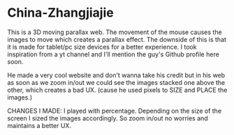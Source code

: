 # China-Zhangjiajie
This is a 3D moving parallax web. The movement of the mouse causes the images to move which creates a parallax effect. The downside of this is that it is made for tablet/pc size devices for a better experience.
I took inspiration from a yt channel and I'll mention the guy's Github profile here soon. 

He made a very cool website and don't wanna take his credit but in his web as soon as we zoom in/out we could see the images stacked one above the other, which creates a bad UX. (cause he used pixels to SIZE and PLACE the images.) 

CHANGES I MADE: I played with percentage. Depending on the size of the screen I sized the images accordingly. So zoom in/out no worries and maintains a better UX. 
